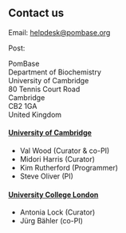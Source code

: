 ## Contact us

Email: [helpdesk@pombase.org](mailto:helpdesk@pombase.org)

Post:

PomBase\
Department of Biochemistry\
University of Cambridge\
80 Tennis Court Road\
Cambridge\
CB2 1GA\
United Kingdom


#### [University of Cambridge](http://www.cam.ac.uk/)

-   Val Wood (Curator & co-PI)
-   Midori Harris (Curator)
-   Kim Rutherford (Programmer)
-   Steve Oliver (PI)

#### [University College London](http://www.ucl.ac.uk/)

-   Antonia Lock (Curator)
-   Jürg Bähler (co-PI)
